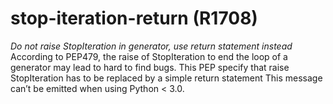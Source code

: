 # stop-iteration-return (R1708)

*Do not raise StopIteration in generator, use return statement instead*
According to PEP479, the raise of StopIteration to end the loop of a
generator may lead to hard to find bugs. This PEP specify that raise
StopIteration has to be replaced by a simple return statement This
message can’t be emitted when using Python &lt; 3.0.
